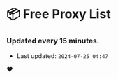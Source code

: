# :package: Free Proxy List
### Updated every 15 minutes.

- Last updated: `2024-07-25 04:47`

:heart:
